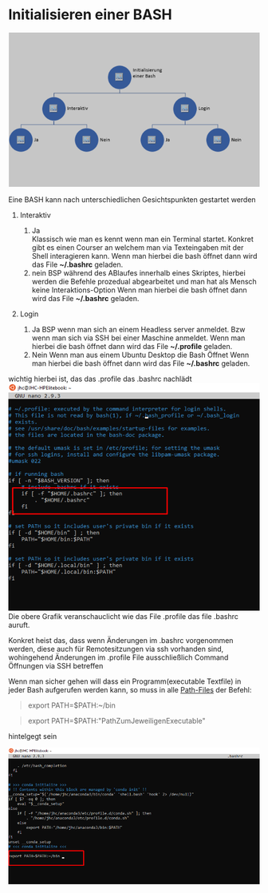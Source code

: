 # Initialisieren einer BASH

![](imgs/2020-06-20-11-19-33.png)

Eine BASH kann nach unterschiedlichen Gesichtspunkten gestartet werden


1. Interaktiv
   1. Ja<br>
   Klassisch wie man es kennt wenn man ein Terminal startet. Konkret gibt es einen Courser an welchem man via Texteingaben mit der Shell interagieren kann.
   Wenn man hierbei die bash öffnet dann wird das File **~/.bashrc** geladen. 
   2. nein
   BSP während des ABlaufes innerhalb eines Skriptes, hierbei werden die Befehle prozedual abgearbeitet und man hat als Mensch keine Interaktions-Option
   Wenn man hierbei die bash öffnet dann wird das File **~/.bashrc** geladen. 

2. Login
   1. Ja
   BSP wenn man sich an einem Headless server anmeldet. Bzw wenn man sich via SSH bei einer Maschine anmeldet.
   Wenn man hierbei die bash öffnet dann wird das File **~/.profile** geladen. 
   2. Nein
   Wenn man aus einem Ubuntu Desktop die Bash Öffnet
   Wenn man hierbei die bash öffnet dann wird das File **~/.bashrc** geladen. 


wichtig hierbei ist, das das .profile das .bashrc nachlädt
![](imgs/2020-06-20-11-29-47.png)
Die obere Grafik veranschauclicht wie das File .profile das file .bashrc auruft.

Konkret heist das, dass wenn Änderungen im .bashrc vorgenommen werden, diese auch für Remotesitzungen via ssh vorhanden sind, wohingehend Änderungen im .profile File ausschließlich Command Öffnungen via SSH betreffen

Wenn man sicher gehen will dass ein Programm(executable Textfile) in jeder Bash aufgerufen werden kann, so muss in alle [Path-Files](./Bash-ScriptingInANutshell.md) der Befehl:

>export PATH=$PATH:~/bin

>export PATH=$PATH:\"PathZumJeweiligenExecutable\"

hintelgegt sein

![](imgs/2020-06-20-11-06-02.png)



